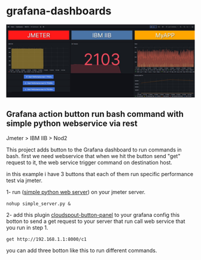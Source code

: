 # grafana-dashboards

![alt text](https://github.com/mehrdad2000/grafana-dashboards/blob/098fbcf9c13cb2c82a9f3eba54852852f182325a/PerformanceTestJmeter/grafana-dashboard-button.jpg?raw=true)


## Grafana action button run bash command with simple python webservice via rest

Jmeter > IBM IIB > Nod2

This project adds button to the Grafana dashboard to run commands in bash.
first we need webservice that when we hit the button send "get" request to it, the web service trigger command on destination host.

in this example i have 3 buttons that each of them run specific performance test via jmeter.

1- run ([simple python web server](https://github.com/mehrdad2000/grafana-dashboards/blob/52111b8b725b6a4694a89e7c1bd0060a046d7406/PerformanceTestJmeter/simple_server.py)) on your jmeter server.
```
nohup simple_server.py &
```
2- add this plugin [cloudspout-button-panel](https://grafana.com/grafana/plugins/cloudspout-button-panel) to your grafana 
config this botton to send a get request to your server that run call web service that you run in step 1.
```
get http://192.168.1.1:8000/c1
```
you can add three botton like this to run different commands.


